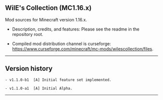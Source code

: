 
## WilE's Collection (MC1.16.x)

Mod sources for Minecraft version 1.16.x.

- Description, credits, and features: Please see the readme in the repository root.

- Compiled mod distribution channel is curseforge: https://www.curseforge.com/minecraft/mc-mods/wilescollection/files.

----

## Version history

    - v1.1.0-b1  [A] Initial feature set implemented.

    - v1.1.0-a1  [A] Initial Alpha.

----
